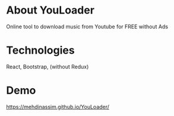 # About YouLoader
Online tool to download music from Youtube for FREE without Ads
# Technologies
React, Bootstrap, (without Redux)
# Demo
https://mehdinassim.github.io/YouLoader/

